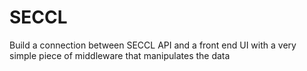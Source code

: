 # SECCL
Build a connection between SECCL API and a front end UI with a very simple piece of middleware that manipulates the data
